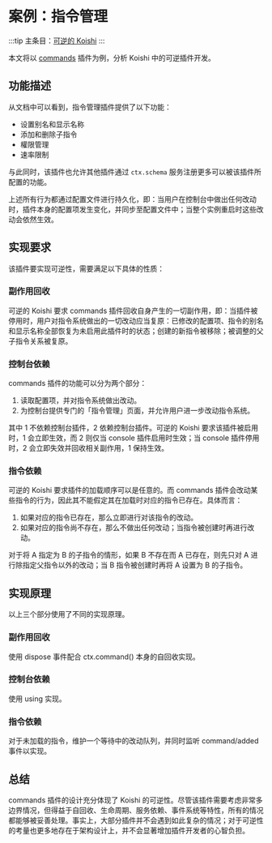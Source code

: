# 案例：指令管理

:::tip
主条目：[可逆的 Koishi](../design/disposable.md)
:::

本文将以 [commands](../../plugins/console/commands.md) 插件为例，分析 Koishi 中的可逆插件开发。

## 功能描述

从文档中可以看到，指令管理插件提供了以下功能：

- 设置别名和显示名称
- 添加和删除子指令
- 權限管理
- 速率限制

与此同时，该插件也允许其他插件通过 `ctx.schema` 服务注册更多可以被该插件所配置的功能。

上述所有行为都通过配置文件进行持久化，即：当用户在控制台中做出任何改动时，插件本身的配置项发生变化，并同步至配置文件中；当整个实例重启时这些改动会依然生效。

## 实现要求

该插件要实现可逆性，需要满足以下具体的性质：

### 副作用回收

可逆的 Koishi 要求 commands 插件回收自身产生的一切副作用，即：当插件被停用时，用户对指令系统做出的一切改动应当复原：已修改的配置项、指令的别名和显示名称全部恢复为未启用此插件时的状态；创建的新指令被移除；被调整的父子指令关系被复原。

### 控制台依赖

commands 插件的功能可以分为两个部分：

1. 读取配置项，并对指令系统做出改动。
2. 为控制台提供专门的「指令管理」页面，并允许用户进一步改动指令系统。

其中 1 不依赖控制台插件，2 依赖控制台插件。可逆的 Koishi 要求该插件被启用时，1 会立即生效，而 2 则仅当 console 插件启用时生效；当 console 插件停用时，2 会立即失效并回收相关副作用，1 保持生效。

### 指令依赖

可逆的 Koishi 要求插件的加载顺序可以是任意的。而 commands 插件会改动某些指令的行为，因此其不能假定其在加载时对应的指令已存在。具体而言：

1. 如果对应的指令已存在，那么立即进行对该指令的改动。
2. 如果对应的指令尚不存在，那么不做出任何改动；当指令被创建时再进行改动。

对于将 A 指定为 B 的子指令的情形，如果 B 不存在而 A 已存在，则先只对 A 进行除指定父指令以外的改动；当 B 指令被创建时再将 A 设置为 B 的子指令。

## 实现原理

以上三个部分使用了不同的实现原理。

### 副作用回收

使用 dispose 事件配合 ctx.command() 本身的自回收实现。

### 控制台依赖

使用 using 实现。

### 指令依赖

对于未加载的指令，维护一个等待中的改动队列，并同时监听 command/added 事件以实现。

## 总结

commands 插件的设计充分体现了 Koishi 的可逆性。尽管该插件需要考虑非常多边界情况，但得益于自回收、生命周期、服务依赖、事件系统等特性，所有的情况都能够被妥善处理。事实上，大部分插件并不会遇到如此复杂的情况；对于可逆性的考量也更多地存在于架构设计上，并不会显著增加插件开发者的心智负担。
